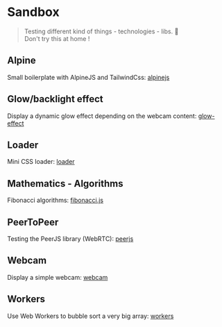 # Sandbox
> Testing different kind of things - technologies - libs. :space_invader:  
> Don't try this at home !



## Alpine
Small boilerplate with AlpineJS and TailwindCss: [alpinejs](alpinejs)


## Glow/backlight effect
Display a dynamic glow effect depending on the webcam content: [glow-effect](glow-effect)


## Loader
Mini CSS loader: [loader](loader)


## Mathematics - Algorithms
Fibonacci algorithms: [fibonacci.js](mathematics/fibonacci.js)


## PeerToPeer
Testing the PeerJS library (WebRTC): [peerjs](peerjs)


## Webcam
Display a simple webcam: [webcam](webcam)


## Workers
Use Web Workers to bubble sort a very big array: [workers](workers)
